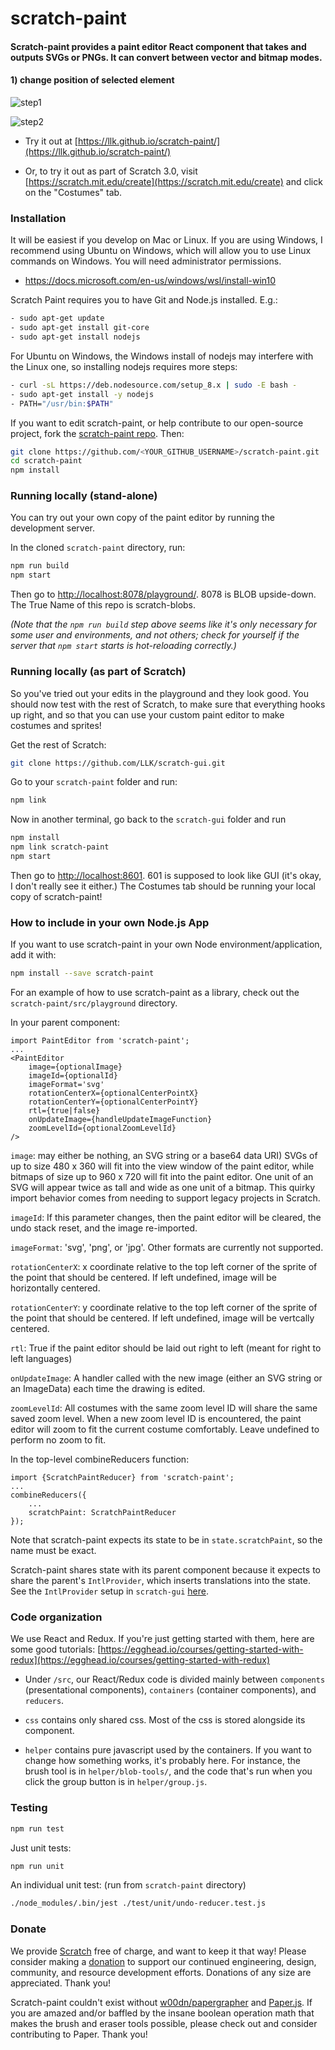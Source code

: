 # scratch-paint
#### Scratch-paint provides a paint editor React component that takes and outputs SVGs or PNGs. It can convert between vector and bitmap modes.

#### 1) change position of selected element
![step1](/images/xpos.png)

![step2](/images/rotation.png)

- Try it out at [https://llk.github.io/scratch-paint/](https://llk.github.io/scratch-paint/)

- Or, to try it out as part of Scratch 3.0, visit [https://scratch.mit.edu/create](https://scratch.mit.edu/create) and click on the "Costumes" tab.

### Installation
It will be easiest if you develop on Mac or Linux. If you are using Windows, I recommend using Ubuntu on Windows, which will allow you to use Linux commands on Windows. You will need administrator permissions.

- https://docs.microsoft.com/en-us/windows/wsl/install-win10

Scratch Paint requires you to have Git and Node.js installed. E.g.:
```bash
- sudo apt-get update
- sudo apt-get install git-core
- sudo apt-get install nodejs
```

For Ubuntu on Windows, the Windows install of nodejs may interfere with the Linux one, so installing nodejs requires more steps:
```bash
- curl -sL https://deb.nodesource.com/setup_8.x | sudo -E bash -
- sudo apt-get install -y nodejs
- PATH="/usr/bin:$PATH"
```

If you want to edit scratch-paint, or help contribute to our open-source project, fork the [scratch-paint repo](https://github.com/LLK/scratch-paint). Then:
```bash
git clone https://github.com/<YOUR_GITHUB_USERNAME>/scratch-paint.git
cd scratch-paint
npm install
```

### Running locally (stand-alone)
You can try out your own copy of the paint editor by running the development server.

In the cloned `scratch-paint` directory, run:
```bash
npm run build
npm start
```

Then go to [http://localhost:8078/playground/](http://localhost:8078/playground/). 8078 is BLOB upside-down. The True Name of this repo is scratch-blobs.

*(Note that the `npm run build` step above seems like it's only necessary for some user and environments, and not others; check for yourself if the server that `npm start` starts is hot-reloading correctly.)*

### Running locally (as part of Scratch)
So you've tried out your edits in the playground and they look good. You should now test with the rest of Scratch, to make sure that everything hooks up right, and so that you can use your custom paint editor to make costumes and sprites!

Get the rest of Scratch:
```bash
git clone https://github.com/LLK/scratch-gui.git
```
Go to your `scratch-paint` folder and run:
```bash
npm link
```

Now in another terminal, go back to the `scratch-gui` folder and run
```bash
npm install
npm link scratch-paint
npm start
```
Then go to [http://localhost:8601](http://localhost:8601). 601 is supposed to look like GUI (it's okay, I don't really see it either.) The Costumes tab should be running your local copy of scratch-paint!

### How to include in your own Node.js App
If you want to use scratch-paint in your own Node environment/application, add it with:
```bash
npm install --save scratch-paint
```

For an example of how to use scratch-paint as a library, check out the `scratch-paint/src/playground` directory.

In your parent component:
```
import PaintEditor from 'scratch-paint';
...
<PaintEditor
    image={optionalImage}
    imageId={optionalId}
    imageFormat='svg'
    rotationCenterX={optionalCenterPointX}
    rotationCenterY={optionalCenterPointY}
    rtl={true|false}
    onUpdateImage={handleUpdateImageFunction}
    zoomLevelId={optionalZoomLevelId}
/>
```

`image`: may either be nothing, an SVG string or a base64 data URI)
SVGs of up to size 480 x 360 will fit into the view window of the paint editor, while bitmaps of size up to 960 x 720 will fit into the paint editor. One unit of an SVG will appear twice as tall and wide as one unit of a bitmap. This quirky import behavior comes from needing to support legacy projects in Scratch.

`imageId`: If this parameter changes, then the paint editor will be cleared, the undo stack reset, and the image re-imported.

`imageFormat`: 'svg', 'png', or 'jpg'. Other formats are currently not supported.

`rotationCenterX`: x coordinate relative to the top left corner of the sprite of the point that should be centered. If left undefined, image will be horizontally centered.

`rotationCenterY`: y coordinate relative to the top left corner of the sprite of the point that should be centered. If left undefined, image will be vertcally centered.

`rtl`: True if the paint editor should be laid out right to left (meant for right to left languages)

`onUpdateImage`: A handler called with the new image (either an SVG string or an ImageData) each time the drawing is edited.

`zoomLevelId`: All costumes with the same zoom level ID will share the same saved zoom level. When a new zoom level ID is encountered, the paint editor will zoom to fit the current costume comfortably. Leave undefined to perform no zoom to fit.


In the top-level combineReducers function:
```
import {ScratchPaintReducer} from 'scratch-paint';
...
combineReducers({
	...
    scratchPaint: ScratchPaintReducer
});
```
Note that scratch-paint expects its state to be in `state.scratchPaint`, so the name must be exact.

Scratch-paint shares state with its parent component because it expects to share the parent's `IntlProvider`, which inserts translations into the state. See the `IntlProvider` setup in `scratch-gui` [here](https://github.com/LLK/scratch-gui/blob/f017ed72201bf63334dced161441ef6f154b1c74/src/lib/app-state-hoc.jsx).

### Code organization
We use React and Redux. If you're just getting started with them, here are some good tutorials:
[https://egghead.io/courses/getting-started-with-redux](https://egghead.io/courses/getting-started-with-redux)

- Under `/src`, our React/Redux code is divided mainly between `components` (presentational components), `containers` (container components), and `reducers`.

- `css` contains only shared css. Most of the css is stored alongside its component.

- `helper` contains pure javascript used by the containers. If you want to change how something works, it's probably here. For instance, the brush tool is in `helper/blob-tools/`, and the code that's run when you click the group button is in `helper/group.js`.

### Testing
```bash
npm run test
```

Just unit tests:
```bash
npm run unit
```

An individual unit test: (run from `scratch-paint` directory)
```bash
./node_modules/.bin/jest ./test/unit/undo-reducer.test.js
```

### Donate
We provide [Scratch](https://scratch.mit.edu) free of charge, and want to keep it that way! Please consider making a [donation](https://secure.donationpay.org/scratchfoundation/) to support our continued engineering, design, community, and resource development efforts. Donations of any size are appreciated. Thank you!

Scratch-paint couldn't exist without [w00dn/papergrapher](https://github.com/w00dn/papergrapher) and [Paper.js](https://github.com/paperjs/paper.js). If you are amazed and/or baffled by the insane boolean operation math that makes the brush and eraser tools possible, please check out and consider contributing to Paper. Thank you!
